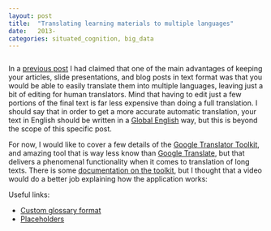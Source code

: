```yaml
---
layout: post
title:  "Translating learning materials to multiple languages"
date:   2013-
categories: situated_cognition, big_data
---
```


![]()

In a [previous post](http://rpietro.github.io/situated_cognition,/big_data/2013/09/19/markdown_learning/) I had claimed that one of the main advantages of keeping your articles, slide presentations, and blog posts in text format was that you would be able to easily translate them into multiple languages, leaving just a bit of editing for human translators. Mind that having to edit just a few portions of the final text is far less expensive than doing a full translation. I should say that in order to get a more accurate automatic translation, your text in English should be written in a [Global English](http://www.amazon.com/Global-English-Style-Guide-Documentation/dp/1599946572/ref=sr_1_1?ie=UTF8&qid=1379295896&sr=8-1&keywords=global+english) way, but this is beyond the scope of this specific post. 

For now, I would like to cover a few details of the [Google Translator Toolkit](http://translate.google.com/toolkit/), and amazing tool that is way less know than [Google Translate](http://translate.google.com/), but that delivers a phenomenal functionality when it comes to translation of long texts. There is some [documentation on the toolkit](https://support.google.com/translate/toolkit/topic/22235?hl=en&ref_topic=22228), but I thought that a video would do a better job explaining how the application works:

<!-- add video here -->

Useful links:
* [Custom glossary format](https://support.google.com/translate/toolkit/answer/147854)
* [Placeholders](https://support.google.com/translate/toolkit/answer/147860)
